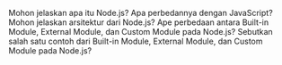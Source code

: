 Mohon jelaskan apa itu Node.js? Apa perbedannya dengan JavaScript?
Mohon jelaskan arsitektur dari Node.js?
Ape perbedaan antara Built-in Module, External Module, dan Custom Module pada Node.js?
Sebutkan salah satu contoh dari Built-in Module, External Module, dan Custom Module pada Node.js?